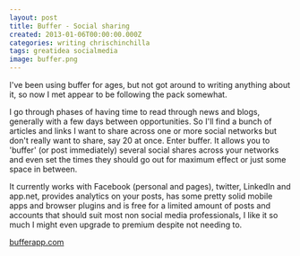```yaml
---
layout: post
title: Buffer - Social sharing
created: 2013-01-06T00:00:00.000Z
categories: writing chrischinchilla
tags: greatidea socialmedia
image: buffer.png
---
```


I've been using buffer for ages, but not got around to writing anything about it, so now I met appear to be following the pack somewhat.

I go through phases of having time to read through news and blogs, generally with a few days between opportunities. So I'll find a bunch of articles and links I want to share across one or more social networks but don't really want to share, say 20 at once. Enter buffer. It allows you to 'buffer' (or post immediately) several social shares across your networks and even set the times they should go out for maximum effect or just some space in between.

It currently works with Facebook (personal and pages), twitter, LinkedIn and app.net, provides analytics on your posts, has some pretty solid mobile apps and browser plugins and is free for a limited amount of posts and accounts that should suit most non social media professionals, I like it so much I might even upgrade to premium despite not needing to.

<a href="http://bufferapp.com" target="_blank">bufferapp.com</a>

